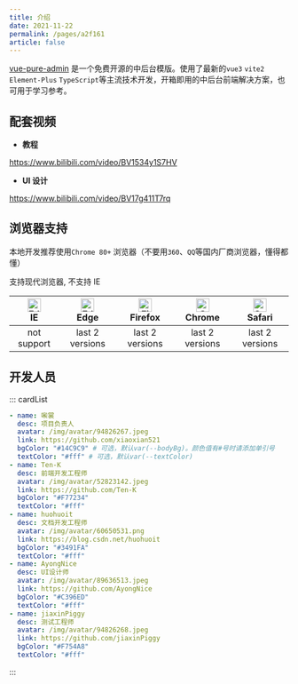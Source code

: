 ```yaml
---
title: 介绍
date: 2021-11-22
permalink: /pages/a2f161
article: false
---
```


[vue-pure-admin](https://github.com/xiaoxian521/vue-pure-admin) 是一个免费开源的中后台模版。使用了最新的`vue3` `vite2` `Element-Plus` `TypeScript`等主流技术开发，开箱即用的中后台前端解决方案，也可用于学习参考。

## 配套视频

- **教程**

<https://www.bilibili.com/video/BV1534y1S7HV>

- **UI 设计**

<https://www.bilibili.com/video/BV17g411T7rq>

## 浏览器支持

本地开发推荐使用`Chrome 80+` 浏览器（不要用`360`、`QQ`等国内厂商浏览器，懂得都懂）

支持现代浏览器, 不支持 IE

| [<img src="https://raw.githubusercontent.com/alrra/browser-logos/master/src/edge/edge_48x48.png" alt=" Edge" width="24px" height="24px" />](http://godban.github.io/browsers-support-badges/)</br>IE | [<img src="https://raw.githubusercontent.com/alrra/browser-logos/master/src/edge/edge_48x48.png" alt=" Edge" width="24px" height="24px" />](http://godban.github.io/browsers-support-badges/)</br>Edge | [<img src="https://raw.githubusercontent.com/alrra/browser-logos/master/src/firefox/firefox_48x48.png" alt="Firefox" width="24px" height="24px" />](http://godban.github.io/browsers-support-badges/)</br>Firefox | [<img src="https://raw.githubusercontent.com/alrra/browser-logos/master/src/chrome/chrome_48x48.png" alt="Chrome" width="24px" height="24px" />](http://godban.github.io/browsers-support-badges/)</br>Chrome | [<img src="https://raw.githubusercontent.com/alrra/browser-logos/master/src/safari/safari_48x48.png" alt="Safari" width="24px" height="24px" />](http://godban.github.io/browsers-support-badges/)</br>Safari |
| :--------------------------------------------------------------------------------------------------------------------------------------------------------------------------------------------------: | :----------------------------------------------------------------------------------------------------------------------------------------------------------------------------------------------------: | :---------------------------------------------------------------------------------------------------------------------------------------------------------------------------------------------------------------: | :-----------------------------------------------------------------------------------------------------------------------------------------------------------------------------------------------------------: | :-----------------------------------------------------------------------------------------------------------------------------------------------------------------------------------------------------------: |
|                                                                                             not support                                                                                              |                                                                                            last 2 versions                                                                                             |                                                                                                  last 2 versions                                                                                                  |                                                                                                last 2 versions                                                                                                |                                                                                                last 2 versions                                                                                                |

## 开发人员

::: cardList

```yaml
- name: 啝裳
  desc: 项目负责人
  avatar: /img/avatar/94826267.jpeg
  link: https://github.com/xiaoxian521
  bgColor: "#14C9C9" # 可选，默认var(--bodyBg)。颜色值有#号时请添加单引号
  textColor: "#fff" # 可选，默认var(--textColor)
- name: Ten-K
  desc: 前端开发工程师
  avatar: /img/avatar/52823142.jpeg
  link: https://github.com/Ten-K
  bgColor: "#F77234"
  textColor: "#fff"
- name: huohuoit
  desc: 文档开发工程师
  avatar: /img/avatar/60650531.png
  link: https://blog.csdn.net/huohuoit
  bgColor: "#3491FA"
  textColor: "#fff"
- name: AyongNice
  desc: UI设计师
  avatar: /img/avatar/89636513.jpeg
  link: https://github.com/AyongNice
  bgColor: "#C396ED"
  textColor: "#fff"
- name: jiaxinPiggy
  desc: 测试工程师
  avatar: /img/avatar/94826268.jpeg
  link: https://github.com/jiaxinPiggy
  bgColor: "#F754A8"
  textColor: "#fff"
```

:::
